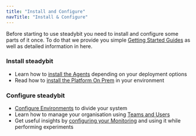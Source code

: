 ```yaml
---
title: "Install and Configure"
navTitle: "Install & Configure"
---
```


Before starting to use steadybit you need to install and configure some parts of it once.
To do that we provide you simple [Getting Started Guides](getting-started) as well as detailed information in here.

### Install steadybit

- Learn how to [install the Agents](install-configure/30-install-agents) depending on your deployment options
- Read how to [install the Platform On Prem](install-configure/40-install-platform) in your environment

### Configure steadybit

- [Configure Environments](install-configure/50-set-up-areas) to divide your system
- Learn how to manage your organisation using [Teams and Users](install-configure/60-teams-and-users)
- Get useful insights by [configuring your Monitoring](install-configure/70-configure-monitoring) and using it while performing experiments
